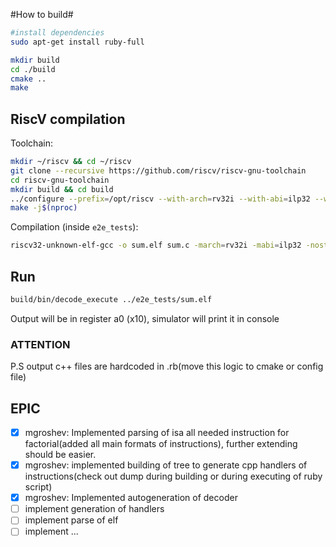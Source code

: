 #How to build#
```bash
#install dependencies
sudo apt-get install ruby-full

mkdir build
cd ./build
cmake ..
make
```

## RiscV compilation
Toolchain:
```bash
mkdir ~/riscv && cd ~/riscv
git clone --recursive https://github.com/riscv/riscv-gnu-toolchain
cd riscv-gnu-toolchain
mkdir build && cd build
../configure --prefix=/opt/riscv --with-arch=rv32i --with-abi=ilp32 --with-newlib  # RV32I
make -j$(nproc)  
```

Compilation (inside `e2e_tests`):
```bash
riscv32-unknown-elf-gcc -o sum.elf sum.c -march=rv32i -mabi=ilp32 -nostdlib -T simple.ld
```

## Run
```bash
build/bin/decode_execute ../e2e_tests/sum.elf
```
Output will be in register a0 (x10), simulator will print it in console

### ATTENTION ###
P.S output c++ files are hardcoded in .rb(move this logic to cmake or config file)

## EPIC ##

- [x] mgroshev: Implemented parsing of isa all needed instruction for factorial(added all main formats of instructions), further extending should be easier. 
- [x] mgroshev: implemented building of tree to generate cpp handlers of instructions(check out dump during building or during executing of ruby script)
- [x] mgroshev: Implemented autogeneration of decoder
- [ ] implement generation of handlers
- [ ] implement parse of elf
- [ ] implement ...
